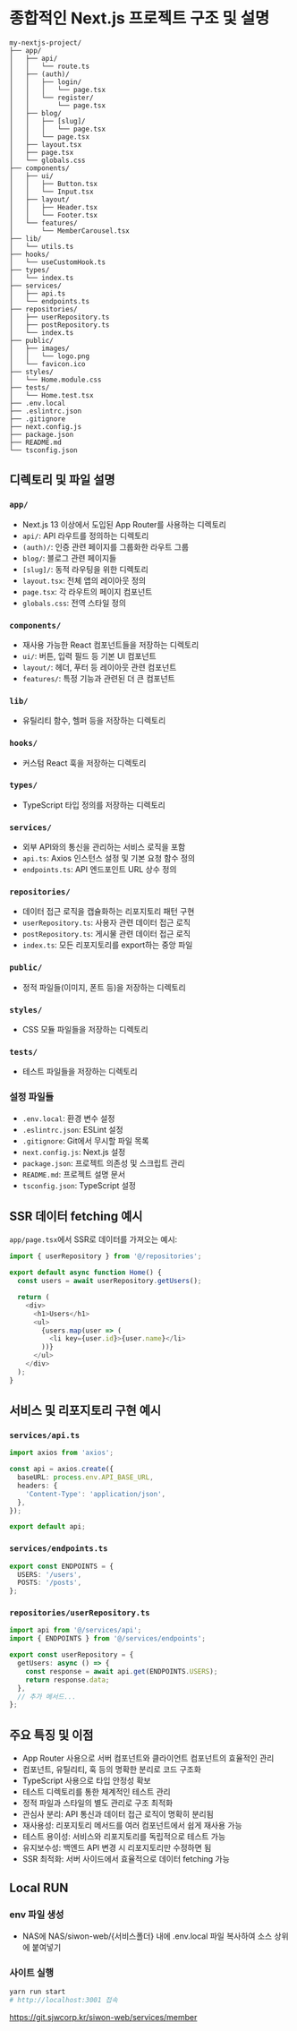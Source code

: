 # 종합적인 Next.js 프로젝트 구조 및 설명

```
my-nextjs-project/
├── app/
│   ├── api/
│   │   └── route.ts
│   ├── (auth)/
│   │   ├── login/
│   │   │   └── page.tsx
│   │   └── register/
│   │       └── page.tsx
│   ├── blog/
│   │   ├── [slug]/
│   │   │   └── page.tsx
│   │   └── page.tsx
│   ├── layout.tsx
│   ├── page.tsx
│   └── globals.css
├── components/
│   ├── ui/
│   │   ├── Button.tsx
│   │   └── Input.tsx
│   ├── layout/
│   │   ├── Header.tsx
│   │   └── Footer.tsx
│   └── features/
│       └── MemberCarousel.tsx
├── lib/
│   └── utils.ts
├── hooks/
│   └── useCustomHook.ts
├── types/
│   └── index.ts
├── services/
│   ├── api.ts
│   └── endpoints.ts
├── repositories/
│   ├── userRepository.ts
│   ├── postRepository.ts
│   └── index.ts
├── public/
│   ├── images/
│   │   └── logo.png
│   └── favicon.ico
├── styles/
│   └── Home.module.css
├── tests/
│   └── Home.test.tsx
├── .env.local
├── .eslintrc.json
├── .gitignore
├── next.config.js
├── package.json
├── README.md
└── tsconfig.json
```

## 디렉토리 및 파일 설명

### `app/`
- Next.js 13 이상에서 도입된 App Router를 사용하는 디렉토리
- `api/`: API 라우트를 정의하는 디렉토리
- `(auth)/`: 인증 관련 페이지를 그룹화한 라우트 그룹
- `blog/`: 블로그 관련 페이지들
- `[slug]/`: 동적 라우팅을 위한 디렉토리
- `layout.tsx`: 전체 앱의 레이아웃 정의
- `page.tsx`: 각 라우트의 페이지 컴포넌트
- `globals.css`: 전역 스타일 정의

### `components/`
- 재사용 가능한 React 컴포넌트들을 저장하는 디렉토리
- `ui/`: 버튼, 입력 필드 등 기본 UI 컴포넌트
- `layout/`: 헤더, 푸터 등 레이아웃 관련 컴포넌트
- `features/`: 특정 기능과 관련된 더 큰 컴포넌트

### `lib/`
- 유틸리티 함수, 헬퍼 등을 저장하는 디렉토리

### `hooks/`
- 커스텀 React 훅을 저장하는 디렉토리

### `types/`
- TypeScript 타입 정의를 저장하는 디렉토리

### `services/`
- 외부 API와의 통신을 관리하는 서비스 로직을 포함
- `api.ts`: Axios 인스턴스 설정 및 기본 요청 함수 정의
- `endpoints.ts`: API 엔드포인트 URL 상수 정의

### `repositories/`
- 데이터 접근 로직을 캡슐화하는 리포지토리 패턴 구현
- `userRepository.ts`: 사용자 관련 데이터 접근 로직
- `postRepository.ts`: 게시물 관련 데이터 접근 로직
- `index.ts`: 모든 리포지토리를 export하는 중앙 파일

### `public/`
- 정적 파일들(이미지, 폰트 등)을 저장하는 디렉토리

### `styles/`
- CSS 모듈 파일들을 저장하는 디렉토리

### `tests/`
- 테스트 파일들을 저장하는 디렉토리

### 설정 파일들
- `.env.local`: 환경 변수 설정
- `.eslintrc.json`: ESLint 설정
- `.gitignore`: Git에서 무시할 파일 목록
- `next.config.js`: Next.js 설정
- `package.json`: 프로젝트 의존성 및 스크립트 관리
- `README.md`: 프로젝트 설명 문서
- `tsconfig.json`: TypeScript 설정

## SSR 데이터 fetching 예시

`app/page.tsx`에서 SSR로 데이터를 가져오는 예시:

```typescript
import { userRepository } from '@/repositories';

export default async function Home() {
  const users = await userRepository.getUsers();

  return (
    <div>
      <h1>Users</h1>
      <ul>
        {users.map(user => (
          <li key={user.id}>{user.name}</li>
        ))}
      </ul>
    </div>
  );
}
```

## 서비스 및 리포지토리 구현 예시

### `services/api.ts`
```typescript
import axios from 'axios';

const api = axios.create({
  baseURL: process.env.API_BASE_URL,
  headers: {
    'Content-Type': 'application/json',
  },
});

export default api;
```

### `services/endpoints.ts`
```typescript
export const ENDPOINTS = {
  USERS: '/users',
  POSTS: '/posts',
};
```

### `repositories/userRepository.ts`
```typescript
import api from '@/services/api';
import { ENDPOINTS } from '@/services/endpoints';

export const userRepository = {
  getUsers: async () => {
    const response = await api.get(ENDPOINTS.USERS);
    return response.data;
  },
  // 추가 메서드...
};
```

## 주요 특징 및 이점
- App Router 사용으로 서버 컴포넌트와 클라이언트 컴포넌트의 효율적인 관리
- 컴포넌트, 유틸리티, 훅 등의 명확한 분리로 코드 구조화
- TypeScript 사용으로 타입 안정성 확보
- 테스트 디렉토리를 통한 체계적인 테스트 관리
- 정적 파일과 스타일의 별도 관리로 구조 최적화
- 관심사 분리: API 통신과 데이터 접근 로직이 명확히 분리됨
- 재사용성: 리포지토리 메서드를 여러 컴포넌트에서 쉽게 재사용 가능
- 테스트 용이성: 서비스와 리포지토리를 독립적으로 테스트 가능
- 유지보수성: 백엔드 API 변경 시 리포지토리만 수정하면 됨
- SSR 최적화: 서버 사이드에서 효율적으로 데이터 fetching 가능


## Local RUN

### env 파일 생성

- NAS에 NAS/siwon-web/{서비스폴더} 내에 .env.local 파일 복사하여 소스 상위에 붙여넣기

### 사이트 실행
```bash
yarn run start
# http://localhost:3001 접속
```


https://git.sjwcorp.kr/siwon-web/services/member
